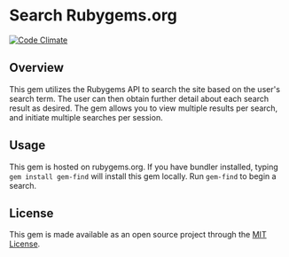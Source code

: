 # Search Rubygems.org
[![Code Climate](https://codeclimate.com/github/jakebrady5/cli-data-gem-project-v-000/badges/gpa.svg)](https://codeclimate.com/github/jakebrady5/cli-data-gem-project-v-000)

## Overview
This gem utilizes the Rubygems API to search the site based on the user's search term.
The user can then obtain further detail about each search result as desired.
The gem allows you to view multiple results per search, and initiate multiple searches per session.

## Usage
This gem is hosted on rubygems.org.  If you have bundler installed, typing `gem install gem-find` will install this gem locally.  Run `gem-find` to begin a search.

## License
This gem is made available as an open source project through the [MIT License](http://opensource.org/licenses/MIT).